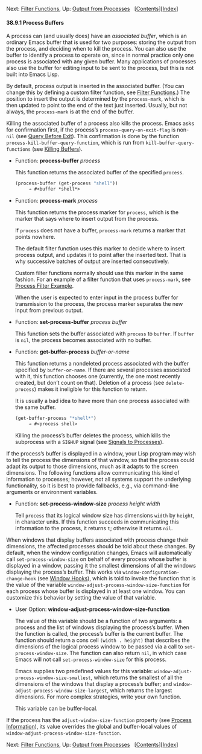 

Next: [Filter Functions](Filter-Functions.html), Up: [Output from Processes](Output-from-Processes.html)   \[[Contents](index.html#SEC_Contents "Table of contents")]\[[Index](Index.html "Index")]

#### 38.9.1 Process Buffers

A process can (and usually does) have an *associated buffer*, which is an ordinary Emacs buffer that is used for two purposes: storing the output from the process, and deciding when to kill the process. You can also use the buffer to identify a process to operate on, since in normal practice only one process is associated with any given buffer. Many applications of processes also use the buffer for editing input to be sent to the process, but this is not built into Emacs Lisp.

By default, process output is inserted in the associated buffer. (You can change this by defining a custom filter function, see [Filter Functions](Filter-Functions.html).) The position to insert the output is determined by the `process-mark`, which is then updated to point to the end of the text just inserted. Usually, but not always, the `process-mark` is at the end of the buffer.

Killing the associated buffer of a process also kills the process. Emacs asks for confirmation first, if the process’s `process-query-on-exit-flag` is non-`nil` (see [Query Before Exit](Query-Before-Exit.html)). This confirmation is done by the function `process-kill-buffer-query-function`, which is run from `kill-buffer-query-functions` (see [Killing Buffers](Killing-Buffers.html)).

*   Function: **process-buffer** *process*

    This function returns the associated buffer of the specified `process`.

    ```lisp
    (process-buffer (get-process "shell"))
         ⇒ #<buffer *shell*>
    ```

<!---->

*   Function: **process-mark** *process*

    This function returns the process marker for `process`, which is the marker that says where to insert output from the process.

    If `process` does not have a buffer, `process-mark` returns a marker that points nowhere.

    The default filter function uses this marker to decide where to insert process output, and updates it to point after the inserted text. That is why successive batches of output are inserted consecutively.

    Custom filter functions normally should use this marker in the same fashion. For an example of a filter function that uses `process-mark`, see [Process Filter Example](Filter-Functions.html#Process-Filter-Example).

    When the user is expected to enter input in the process buffer for transmission to the process, the process marker separates the new input from previous output.

<!---->

*   Function: **set-process-buffer** *process buffer*

    This function sets the buffer associated with `process` to `buffer`. If `buffer` is `nil`, the process becomes associated with no buffer.

<!---->

*   Function: **get-buffer-process** *buffer-or-name*

    This function returns a nondeleted process associated with the buffer specified by `buffer-or-name`. If there are several processes associated with it, this function chooses one (currently, the one most recently created, but don’t count on that). Deletion of a process (see `delete-process`) makes it ineligible for this function to return.

    It is usually a bad idea to have more than one process associated with the same buffer.

    ```lisp
    (get-buffer-process "*shell*")
         ⇒ #<process shell>
    ```

    Killing the process’s buffer deletes the process, which kills the subprocess with a `SIGHUP` signal (see [Signals to Processes](Signals-to-Processes.html)).

If the process’s buffer is displayed in a window, your Lisp program may wish to tell the process the dimensions of that window, so that the process could adapt its output to those dimensions, much as it adapts to the screen dimensions. The following functions allow communicating this kind of information to processes; however, not all systems support the underlying functionality, so it is best to provide fallbacks, e.g., via command-line arguments or environment variables.

*   Function: **set-process-window-size** *process height width*

    Tell `process` that its logical window size has dimensions `width` by `height`, in character units. If this function succeeds in communicating this information to the process, it returns `t`; otherwise it returns `nil`.

When windows that display buffers associated with process change their dimensions, the affected processes should be told about these changes. By default, when the window configuration changes, Emacs will automatically call `set-process-window-size` on behalf of every process whose buffer is displayed in a window, passing it the smallest dimensions of all the windows displaying the process’s buffer. This works via `window-configuration-change-hook` (see [Window Hooks](Window-Hooks.html)), which is told to invoke the function that is the value of the variable `window-adjust-process-window-size-function` for each process whose buffer is displayed in at least one window. You can customize this behavior by setting the value of that variable.

*   User Option: **window-adjust-process-window-size-function**

    The value of this variable should be a function of two arguments: a process and the list of windows displaying the process’s buffer. When the function is called, the process’s buffer is the current buffer. The function should return a cons cell `(width . height)` that describes the dimensions of the logical process window to be passed via a call to `set-process-window-size`. The function can also return `nil`, in which case Emacs will not call `set-process-window-size` for this process.

    Emacs supplies two predefined values for this variable: `window-adjust-process-window-size-smallest`, which returns the smallest of all the dimensions of the windows that display a process’s buffer; and `window-adjust-process-window-size-largest`, which returns the largest dimensions. For more complex strategies, write your own function.

    This variable can be buffer-local.

If the process has the `adjust-window-size-function` property (see [Process Information](Process-Information.html)), its value overrides the global and buffer-local values of `window-adjust-process-window-size-function`.

Next: [Filter Functions](Filter-Functions.html), Up: [Output from Processes](Output-from-Processes.html)   \[[Contents](index.html#SEC_Contents "Table of contents")]\[[Index](Index.html "Index")]
